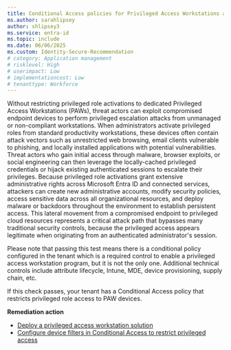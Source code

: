 ```yaml
---
title: Conditional Access policies for Privileged Access Workstations are configured  
ms.author: sarahlipsey
author: shlipsey3
ms.service: entra-id
ms.topic: include
ms.date: 06/06/2025
ms.custom: Identity-Secure-Recommendation
# category: Application management
# risklevel: High
# userimpact: Low
# implementationcost: Low
# tenanttype: Workforce
---
```

Without restricting privileged role activations to dedicated Privileged Access Workstations (PAWs), threat actors can exploit compromised endpoint devices to perform privileged escalation attacks from unmanaged or non-compliant workstations. When administrators activate privileged roles from standard productivity workstations, these devices often contain attack vectors such as unrestricted web browsing, email clients vulnerable to phishing, and locally installed applications with potential vulnerabilities. Threat actors who gain initial access through malware, browser exploits, or social engineering can then leverage the locally-cached privileged credentials or hijack existing authenticated sessions to escalate their privileges. Because privileged role activations grant extensive administrative rights across Microsoft Entra ID and connected services, attackers can create new administrative accounts, modify security policies, access sensitive data across all organizational resources, and deploy malware or backdoors throughout the environment to establish persistent access. This lateral movement from a compromised endpoint to privileged cloud resources represents a critical attack path that bypasses many traditional security controls, because the privileged access appears legitimate when originating from an authenticated administrator's session.

Please note that passing this test means there is a conditional policy configured in the tenant which is a required control to enable a privileged access workstation program, but it is not the only one. Additional technical controls include attribute lifecycle, Intune, MDE, device provisioning, supply chain, etc.   

If this check passes, your tenant has a Conditional Access policy that restricts privileged role access to PAW devices.


**Remediation action**

- [Deploy a privileged access workstation solution](/security/privileged-access-workstations/privileged-access-deployment)
- [Configure device filters in Conditional Access to restrict privileged access](../../identity/conditional-access/concept-condition-filters-for-devices.md)